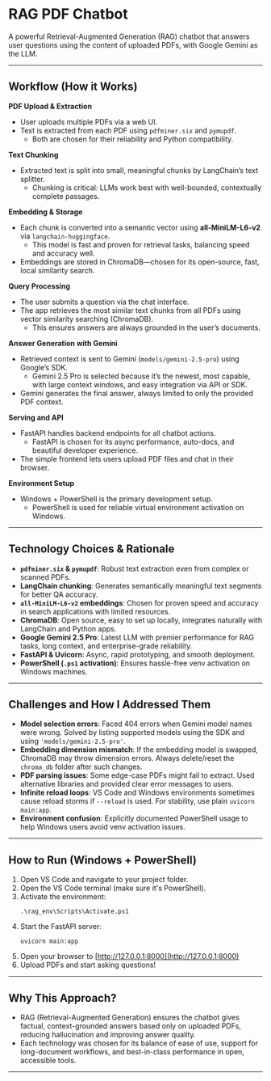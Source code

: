 
# RAG PDF Chatbot

A powerful Retrieval-Augmented Generation (RAG) chatbot that answers user questions using the content of uploaded PDFs, with Google Gemini as the LLM.

***

## Workflow (How it Works)

**PDF Upload & Extraction**
- User uploads multiple PDFs via a web UI.
- Text is extracted from each PDF using `pdfminer.six` and `pymupdf`.
  - Both are chosen for their reliability and Python compatibility.

**Text Chunking**
- Extracted text is split into small, meaningful chunks by LangChain’s text splitter.
  - Chunking is critical: LLMs work best with well-bounded, contextually complete passages.

**Embedding & Storage**
- Each chunk is converted into a semantic vector using **all-MiniLM-L6-v2** via `langchain-huggingface`.
  - This model is fast and proven for retrieval tasks, balancing speed and accuracy well.
- Embeddings are stored in ChromaDB—chosen for its open-source, fast, local similarity search.

**Query Processing**
- The user submits a question via the chat interface.
- The app retrieves the most similar text chunks from all PDFs using vector similarity searching (ChromaDB).
  - This ensures answers are always grounded in the user’s documents.

**Answer Generation with Gemini**
- Retrieved context is sent to Gemini (`models/gemini-2.5-pro`) using Google’s SDK.
  - Gemini 2.5 Pro is selected because it’s the newest, most capable, with large context windows, and easy integration via API or SDK.
- Gemini generates the final answer, always limited to only the provided PDF context.

**Serving and API**
- FastAPI handles backend endpoints for all chatbot actions.
  - FastAPI is chosen for its async performance, auto-docs, and beautiful developer experience.
- The simple frontend lets users upload PDF files and chat in their browser.

**Environment Setup**
- Windows + PowerShell is the primary development setup.
  - PowerShell is used for reliable virtual environment activation on Windows.

***

## Technology Choices & Rationale

- **`pdfminer.six` & `pymupdf`**: Robust text extraction even from complex or scanned PDFs.
- **LangChain chunking**: Generates semantically meaningful text segments for better QA accuracy.
- **`all-MiniLM-L6-v2` embeddings**: Chosen for proven speed and accuracy in search applications with limited resources.
- **ChromaDB**: Open source, easy to set up locally, integrates naturally with LangChain and Python apps.
- **Google Gemini 2.5 Pro**: Latest LLM with premier performance for RAG tasks, long context, and enterprise-grade reliability.
- **FastAPI & Uvicorn**: Async, rapid prototyping, and smooth deployment.
- **PowerShell (`.ps1` activation)**: Ensures hassle-free venv activation on Windows machines.

***

## Challenges and How I Addressed Them

- **Model selection errors**: Faced 404 errors when Gemini model names were wrong. Solved by listing supported models using the SDK and using `'models/gemini-2.5-pro'`.
- **Embedding dimension mismatch**: If the embedding model is swapped, ChromaDB may throw dimension errors. Always delete/reset the `chroma_db` folder after such changes.
- **PDF parsing issues**: Some edge-case PDFs might fail to extract. Used alternative libraries and provided clear error messages to users.
- **Infinite reload loops**: VS Code and Windows environments sometimes cause reload storms if `--reload` is used. For stability, use plain `uvicorn main:app`.
- **Environment confusion**: Explicitly documented PowerShell usage to help Windows users avoid venv activation issues.

***

## How to Run (Windows + PowerShell)

1. Open VS Code and navigate to your project folder.
2. Open the VS Code terminal (make sure it's PowerShell).
3. Activate the environment:
    ```
    .\rag_env\Scripts\Activate.ps1
    ```
4. Start the FastAPI server:
    ```
    uvicorn main:app
    ```
5. Open your browser to [http://127.0.0.1:8000](http://127.0.0.1:8000)
6. Upload PDFs and start asking questions!

***

## Why This Approach?

- RAG (Retrieval-Augmented Generation) ensures the chatbot gives factual, context-grounded answers based only on uploaded PDFs, reducing hallucination and improving answer quality.
- Each technology was chosen for its balance of ease of use, support for long-document workflows, and best-in-class performance in open, accessible tools.

***
